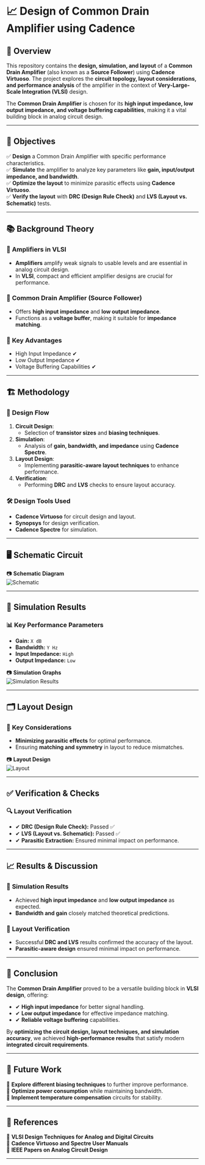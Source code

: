 # 📈 Design of Common Drain Amplifier using Cadence  

## 📌 Overview  
This repository contains the **design, simulation, and layout** of a **Common Drain Amplifier** (also known as a **Source Follower**) using **Cadence Virtuoso**. The project explores the **circuit topology, layout considerations, and performance analysis** of the amplifier in the context of **Very-Large-Scale Integration (VLSI)** design.  

The **Common Drain Amplifier** is chosen for its **high input impedance, low output impedance, and voltage buffering capabilities**, making it a vital building block in analog circuit design.  

---

## 🎯 Objectives  
✅ **Design** a Common Drain Amplifier with specific performance characteristics.  
✅ **Simulate** the amplifier to analyze key parameters like **gain, input/output impedance, and bandwidth**.  
✅ **Optimize the layout** to minimize parasitic effects using **Cadence Virtuoso**.  
✅ **Verify the layout** with **DRC (Design Rule Check)** and **LVS (Layout vs. Schematic)** tests.  

---

## 📚 Background Theory  

### 🔹 **Amplifiers in VLSI**  
- **Amplifiers** amplify weak signals to usable levels and are essential in analog circuit design.  
- In **VLSI**, compact and efficient amplifier designs are crucial for performance.  

### 🔹 **Common Drain Amplifier (Source Follower)**  
- Offers **high input impedance** and **low output impedance**.  
- Functions as a **voltage buffer**, making it suitable for **impedance matching**.  

### 🔹 **Key Advantages**  
- High Input Impedance ✔  
- Low Output Impedance ✔  
- Voltage Buffering Capabilities ✔  

---

## 🏗️ Methodology  

### 🔄 **Design Flow**  
1. **Circuit Design**:  
   - Selection of **transistor sizes** and **biasing techniques**.  
2. **Simulation**:  
   - Analysis of **gain, bandwidth, and impedance** using **Cadence Spectre**.  
3. **Layout Design**:  
   - Implementing **parasitic-aware layout techniques** to enhance performance.  
4. **Verification**:  
   - Performing **DRC** and **LVS** checks to ensure layout accuracy.  

### 🛠️ **Design Tools Used**  
- **Cadence Virtuoso** for circuit design and layout.  
- **Synopsys** for design verification.  
- **Cadence Spectre** for simulation.  

---

## 🖥️ **Schematic Circuit**  
📷 **Schematic Diagram**  
![Schematic](https://github.com/sandesh-ar/Design-of-common-drain-amplifier-using-cadence-tool/blob/main/Schematic%20view.png?raw=true)  

---

## 🔄 **Simulation Results**  

### 📊 **Key Performance Parameters**  
- **Gain:** `X dB`  
- **Bandwidth:** `Y Hz`  
- **Input Impedance:** `High`  
- **Output Impedance:** `Low`  

📷 **Simulation Graphs**  
![Simulation Results](https://github.com/sandesh-ar/Design-of-common-drain-amplifier-using-cadence-tool/blob/main/Output.png?raw=true)  

---

## 🗂️ **Layout Design**  

### 📌 **Key Considerations**  
- **Minimizing parasitic effects** for optimal performance.  
- Ensuring **matching and symmetry** in layout to reduce mismatches.  

📷 **Layout Design**  
![Layout](https://github.com/sandesh-ar/Design-of-common-drain-amplifier-using-cadence-tool/blob/main/Layout%20design.png?raw=true)  

---

## ✅ **Verification & Checks**  

### 🔍 **Layout Verification**  
- ✔ **DRC (Design Rule Check):** Passed ✅  
- ✔ **LVS (Layout vs. Schematic):** Passed ✅  
- ✔ **Parasitic Extraction:** Ensured minimal impact on performance.  

---

## 📈 **Results & Discussion**  

### 🔹 **Simulation Results**  
- Achieved **high input impedance** and **low output impedance** as expected.  
- **Bandwidth and gain** closely matched theoretical predictions.  

### 🔹 **Layout Verification**  
- Successful **DRC and LVS** results confirmed the accuracy of the layout.  
- **Parasitic-aware design** ensured minimal impact on performance.  

---

## 🏁 **Conclusion**  

The **Common Drain Amplifier** proved to be a versatile building block in **VLSI design**, offering:  
- ✔ **High input impedance** for better signal handling.  
- ✔ **Low output impedance** for effective impedance matching.  
- ✔ **Reliable voltage buffering** capabilities.  

By **optimizing the circuit design, layout techniques, and simulation accuracy**, we achieved **high-performance results** that satisfy modern **integrated circuit requirements**.  

---

## 🚀 **Future Work**  
🔹 **Explore different biasing techniques** to further improve performance.  
🔹 **Optimize power consumption** while maintaining bandwidth.  
🔹 **Implement temperature compensation** circuits for stability.  

---

## 🔗 **References**  
📖 **VLSI Design Techniques for Analog and Digital Circuits**  
📘 **Cadence Virtuoso and Spectre User Manuals**  
📄 **IEEE Papers on Analog Circuit Design**  

---

 
